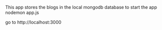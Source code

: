 This app stores the blogs in the local mongodb database 
to start the app 
nodemon app.js

go to http://localhost:3000